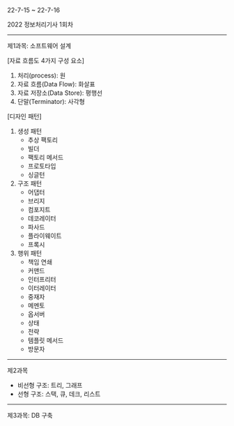 22-7-15 ~ 22-7-16

2022 정보처리기사 1회차

----

제1과목: 소프트웨어 설계

[자료 흐름도 4가지 구성 요소]

1. 처리(process): 원
2. 자료 흐름(Data Flow): 화살표
3. 자료 저장소(Data Store): 평행선
4. 단말(Terminator): 사각형

[디자인 패턴]

1. 생성 패턴
   - 추상 팩토리
   - 빌더
   - 팩토리 메서드
   - 프로토타입
   - 싱글턴
2. 구조 패턴
   - 어댑터
   - 브리지
   - 컴포지트
   - 데코레이터
   - 파사드
   - 플라이웨이트
   - 프록시
3. 행위 패턴
   - 책임 연쇄
   - 커맨드
   - 인터프리터
   - 이터레이터
   - 중재자
   - 메멘토
   - 옵서버
   - 상태
   - 전략
   - 템플릿 메서드
   - 방문자

----

제2과목

- 비선형 구조: 트리, 그래프
- 선형 구조: 스택, 큐, 데크, 리스트

----

제3과목: DB 구축
